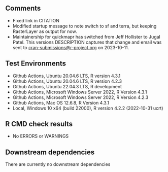 ## Comments

- Fixed link in CITATION
- Modified startup message to note switch to sf and terra, but keeping RasterLayer as output for now.
- Maintainership for quickmapr has switched from Jeff Hollister to Jugal Patel.  This versions DESCRIPTION captures that change and email was sent to cran-submissions@r-project.org on 2023-10-11.

## Test Environments

- Github Actions, Ubuntu 20.04.6 LTS, R version 4.3.1
- Github Actions, Ubuntu 20.04.6 LTS, R version 4.2.3
- Github Actions, Ubuntu 22.04.3 LTS, R development
- Github Actions, Microsoft Windows Server 2022, R Version 4.3.1
- Github Actions, Microsoft Windows Server 2022, R Version 4.2.3
- Github Actions, Mac OS 12.6.8, R Version 4.3.1
- Local, Windows 10 x64 (build 22000), R version 4.2.2 (2022-10-31 ucrt)

## R CMD check results

- No ERRORS or WARNINGS


## Downstream dependencies
There are currently no downstream dependencies

